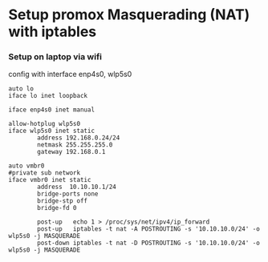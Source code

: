 # Setup promox Masquerading (NAT) with iptables

### Setup on laptop via wifi

config with interface enp4s0, wlp5s0

```Shell
auto lo
iface lo inet loopback

iface enp4s0 inet manual

allow-hotplug wlp5s0
iface wlp5s0 inet static
        address 192.168.0.24/24
        netmask 255.255.255.0
        gateway 192.168.0.1

auto vmbr0
#private sub network
iface vmbr0 inet static
        address  10.10.10.1/24
        bridge-ports none
        bridge-stp off
        bridge-fd 0

        post-up   echo 1 > /proc/sys/net/ipv4/ip_forward
        post-up   iptables -t nat -A POSTROUTING -s '10.10.10.0/24' -o wlp5s0 -j MASQUERADE
        post-down iptables -t nat -D POSTROUTING -s '10.10.10.0/24' -o wlp5s0 -j MASQUERADE

```